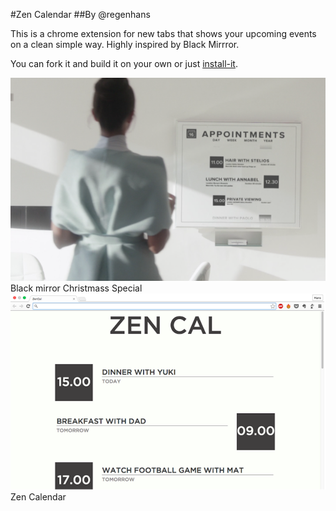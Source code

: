 #Zen Calendar
##By @regenhans


This is a chrome extension  for new tabs that shows your upcoming events on a clean simple way. 
Highly inspired by Black Mirrror. 

You can fork it and build it on your own or just [install-it](http://goo.gl/j0hLXL).


![black mirror](img/black-mirror.png)
<br>
Black mirror Christmass Special
<br>
![zen calendar](img/zen-1.png)
<br>
Zen Calendar


